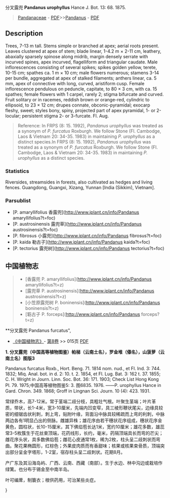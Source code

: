 分叉露兜 **Pandanus urophyllus** Hance J. Bot. 13: 68. 1875.

> [Pandanaceae](http://www.iplant.cn/info/Pandanaceae?t=foc) - [PDF](http://www.iplant.cn/foc/pdf/Pandanaceae.pdf)>>[Pandanus](http://www.iplant.cn/info/Pandanus?t=foc) - [PDF](http://www.iplant.cn/foc/pdf/Pandanus.pdf)

## Description

Trees, 7-13 m tall. Stems simple or branched at apex; aerial roots present. Leaves clustered at apex of stem; blade linear, 1-4.2 m × 2-11 cm, leathery, abaxially sparsely spinose along midrib, margin densely serrate with incurved spines, apex incurved, flagelliform and triangular caudate. Male inflorescences consisting of several spikes; spikes golden yellow, terete, 10-15 cm; spathes ca. 1 m × 10 cm; male flowers numerous; stamens 3-14 per bundle, aggregated at apex of stalked filaments; anthers linear, ca. 5 mm, apex of connective with long, curved, aristiform cusp. Female inflorescence pendulous on peduncle, capitate, to 80 × 3 cm, with ca. 15 spathes; female flowers with 1 carpel, rarely 2; stigma bifurcate and curved. Fruit solitary or in racemes, reddish brown or orange-red, cylindric to ellipsoid, to 23 × 12 cm; drupes connate, obconic-pyramidal; exocarp fleshy, sweet; styles bony, spiny, projected part of apex pyramidal, 1- or 2-locular; persistent stigma 2- or 3-furcate. Fl. Aug.

> Reference: 
> In FRPS (8: 15. 1992), *Pandanus urophyllus* was treated as a synonym of *P. furcatus* Roxburgh. We follow Stone (Fl. Cambodge, Laos & Vietnam 20: 34-35. 1983) in maintaining *P. urophyllus* as a distinct species.In FRPS (8: 15. 1992), *Pandanus urophyllus* was treated as a synonym of *P. furcatus* Roxburgh. We follow Stone (Fl. Cambodge, Laos & Vietnam 20: 34-35. 1983) in maintaining *P. urophyllus* as a distinct species.

### Statistics
Riversides, streamsides in forests, also cultivated as hedges and living fences. Guangdong, Guangxi, Xizang, Yunnan [India (Sikkim), Vietnam].

### Parsublist

* [P.  amaryllifolius  香露兜](http://www.iplant.cn/info/Pandanus amaryllifolius?t=foc)
* [P.  austrosinensis  露兜草](http://www.iplant.cn/info/Pandanus austrosinensis?t=foc)
* [P.  fibrosus  小露兜](http://www.iplant.cn/info/Pandanus fibrosus?t=foc)
* [P.  kaida  勒古子](http://www.iplant.cn/info/Pandanus kaida?t=foc)
* [P.  tectorius  露兜树](http://www.iplant.cn/info/Pandanus tectorius?t=foc)

## 中国植物志

> * [香露兜  P.  amaryllifolius](http://www.iplant.cn/info/Pandanus amaryllifolius?t=z)
> * [露兜草  P.  austrosinensis](http://www.iplant.cn/info/Pandanus austrosinensis?t=z)
> * [小笠原露兜树  P.  boninensis](http://www.iplant.cn/info/Pandanus boninensis?t=z)
> * [簕古子  P.  forceps](http://www.iplant.cn/info/Pandanus forceps?t=z)

**分叉露兜 Pandanus furcatus",

* [《中国植物志》](http://www.iplant.cn/frps)- [第8卷](http://www.iplant.cn/frps/vol/8) >> 015页 [PDF](http://www.iplant.cn/frps/pdf/8/015.pdf)

**1. 分叉露兜（中国高等植物图鉴）帕梯（云南土名），罗金堆（傣名），山菠萝（云南土名）图版3**

Pandanus furcatus Roxb., Hort. Beng. 71. 1814 nom. nud., et Fl. Ind. 3: 744. 1832; Miq. Anal. bot. in d. 2: 10. t. 2. 1854, et Fl. Lug. Bat. 3: 162 t. 37. 1855; C. H. Wright in Journ. Linn. Soc. Bot. 36: 171. 1903; Check List Hong Kong Pl. 79. 1975;中国高等植物图鉴5: 3. 图6835. 1976. ——P. urophyllus Hance in Gard. Chron. 349. 1868; Groff in Lingnan Sci. Journ. 10 (4): 423. 1931.

常绿乔木，高7-12米。常于茎端二歧分枝，具粗壮气根。叶聚生茎端；叶片革质，带状，长1-4米，宽3-10厘米，先端内凹变窄，具三棱形鞭状尾尖，边缘具较密的细锯齿状利刺，刺上弯，贴附叶缘，背面沿中脉具较稀疏而上弯的利刺，中脉两边各有1明显凸出的侧脉。雌雄异株；雄花序由若干穗状花序组成，穗状花序金黄色，圆柱状，长10-15厘米，其下佛焰苞长达1米，宽约10厘米；雄花多数，雄蕊常3-5枚簇生于花丝束顶端，花药线形，长约，毫米，药隔顶端具长而弯的芒尖；雌花序头状，具多数佛焰苞；雌花心皮通常1枚，稀为2枚，柱头呈二歧刺状而弯曲。聚花果椭圆形，红棕色；外果皮肉质而有香甜味；核果或核果束骨质，顶端突出部分呈金字塔形，1-2室，宿存柱头呈二歧刺状。花期8月。

产广东及其沿海岛屿、广西、云南、西藏（南部）。生于水边、林中沟边或栽培作绿篱。也分布于锡金至中南半岛。

叶可编蓆，制簔衣；根供药用，可治某些炎症。

}